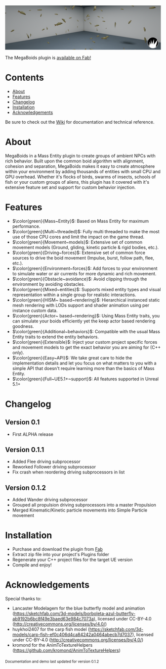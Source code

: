 <p align="center">
    <a href="#">
        <img src="https://raw.githubusercontent.com/MegaPunkGames/MegaBoidsDemo/refs/heads/master/Resources/ReadmeBanner.PNG">
    </a>
</p>

The MegaBoids plugin is [available on Fab!](https://www.fab.com/listings/b6add01b-9244-452a-9f4b-7b8db8db2325)

# Contents
- [About](#About)
- [Features](#Features)
- [Changelog](#Changelog)
- [Installation](#Installation)
- [Acknowledgements](#Acknowledgements)

Be sure to check out the [Wiki](https://github.com/MegaPunkGames/MegaBoidsDemo/wiki) for documentation and technical reference.

# About
MegaBoids in a Mass Entity plugin to create groups of ambient NPCs with rich behavior. Built upon the common boid algorithm with alignment, cohesion and separation, MegaBoids makes it easy to create atmosphere within your environment by adding thousands of entities with small CPU and GPU overhead. Whether it's flocks of birds, swarms of insects, schools of fish or your custom groups of aliens, this plugin has it covered with it's extensive feature set and support for custom behavior injection.

# Features
- $\color{green}{Mass~Entity}$: Based on Mass Entity for maximum performance.
- $\color{green}{Multi~threaded}$: Fully multi threaded to make the most use of those CPU cores and limit the impact on the game thread.
- $\color{green}{Movement~models}$: Extensive set of common movement models (Ground, gliding, kinetic particle & rigid bodies, etc.).
- $\color{green}{Driving~forces}$: Extensive set of common force sources to drive the boid movement (Impulse, burst, follow path, flee, etc.).
- $\color{green}{Environment~forces}$: Add forces to your environment to simulate water or air currents for more dynamic and rich movement.
- $\color{green}{Obstacle~avoidance}$: Avoid clipping through the environment by avoiding obstacles.
- $\color{green}{Mixed~entities}$: Supports mixed entity types and visual representation within a single group for realistic interactions.
- $\color{green}{HISM~ based~rendering}$: Hierarchical instanced static mesh rendering with LODs support and shader animation using per instance custom data.
- $\color{green}{Actor~ based~rendering}$: Using Mass Entity traits, you can simulate your boids efficiently yet the keep actor based rendering goodness.
- $\color{green}{Additional~behaviors}$: Compatible with the usual Mass Entity traits to extend the entity behaviors.
- $\color{green}{Extensible}$: Inject your custom project specific forces and movement models to get the exact behavior you are aiming for (C++ only).
- $\color{green}{Easy~API}$: We take great care to hide the implementation details and let you focus on what matters to you with a simple API that doesn't require learning more than the basics of Mass Entity.
- $\color{green}{Full~UE5.1+~support}$: All features supported in Unreal 5.1+

# Changelog

## Version 0.1
 - First ALPHA release
## Version 0.1.1
 - Added Flee driving subprocessor
 - Reworked Follower driving subprocessor
 - Fix crash when reordering driving subprocessors in list
## Version 0.1.2
 - Added Wander driving subprocessor
 - Grouped all propulsion driving subprocessors into a master Propulsion
 - Merged Kinematic/Kinetic particle movements into Simple Particle movement
   
# Installation
- Purchase and download the plugin from [Fab](https://www.fab.com/listings/b6add01b-9244-452a-9f4b-7b8db8db2325)
- Extract zip file into your project's Plugins folder
- Regenerate your C++ project files for the target UE version
- Compile and enjoy!

# Acknowledgements
Special thanks to:
- Lancaster Modelagem for the blue butterfly model and animation (https://sketchfab.com/3d-models/borboleta-azul-butterfly-ab9192b6bc8f49e3baed63e984c7073a), licensed under CC-BY-4.0 (http://creativecommons.org/licenses/by/4.0/)
- huykhoi2407 for the carp fish model (https://sketchfab.com/3d-models/carp-fish-ef0c406d4ca84242a0464abecb7d7037), licensed under CC-BY-4.0 (http://creativecommons.org/licenses/by/4.0/)
- kromond for the AnimToTextureHelpers (https://github.com/kromond/AnimToTextureHelpers)

<sub>Documentation and demo last updated for version 0.1.2</sub>
